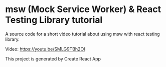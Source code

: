 # msw (Mock Service Worker) & React Testing Library tutorial
A source code for a short video tutorial about using msw with react testing library.


Video: https://youtu.be/SMLG9TBh2OI

This project is generated by Create React App


